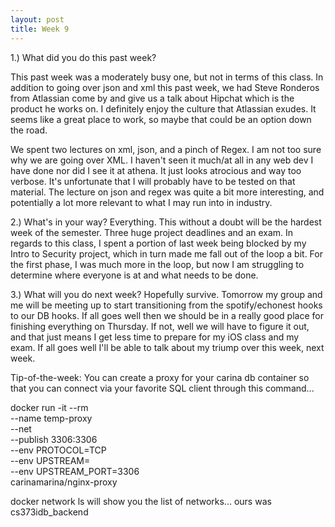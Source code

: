 ```yaml
---
layout: post
title: Week 9
---
```


1.) What did you do this past week?

This past week was a moderately busy one, but not in terms of this class. In addition to going over json and xml this past week, we had Steve Ronderos from Atlassian come by and give us a talk about Hipchat which is the product he works on. I definitely enjoy the culture that Atlassian exudes. It seems like a great place to work, so maybe that could be an option down the road. 

We spent two lectures on xml, json, and a pinch of Regex. I am not too sure why we are going over XML. I haven't seen it much/at all in any web dev I have done nor did I see it at athena. It just looks atrocious and way too verbose. It's unfortunate that I will probably have to be tested on that material. The lecture on json and regex was quite a bit more interesting, and potentially a lot more relevant to what I may run into in industry.  

2.) What's in your way?
Everything. This without a doubt will be the hardest week of the semester. Three huge project deadlines and an exam. 
In regards to this class, I spent a portion of last week being blocked by my Intro to Security project, which in turn made me fall out of the loop a bit. For the first phase, I was much more in the loop, but now I am struggling to determine where everyone is at and what needs to be done.

3.) What will you do next week?
Hopefully survive. Tomorrow my group and me will be meeting up to start transitioning from the spotify/echonest hooks to our DB hooks. If all goes well then we should be in a really good place for finishing everything on Thursday. If not, well we will have to figure it out, and that just means I get less time to prepare for my iOS class and my exam. If all goes well I'll be able to talk about my triump over this week, next week. 

Tip-of-the-week: You can create a proxy for your carina db container so that you can connect via your favorite SQL client through this command...

docker run -it --rm \
--name temp-proxy \
--net <yourBackEnd> \
--publish 3306:3306 \
--env PROTOCOL=TCP \
--env UPSTREAM=<yourDB> \
--env UPSTREAM_PORT=3306 \
carinamarina/nginx-proxy

docker network ls will show you the list of networks... ours was cs373idb_backend
